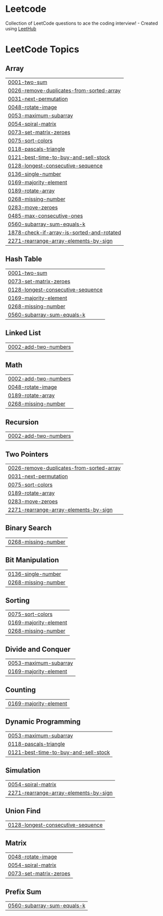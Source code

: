 # Leetcode
Collection of LeetCode questions to ace the coding interview! - Created using [LeetHub](https://github.com/QasimWani/LeetHub)

<!---LeetCode Topics Start-->
# LeetCode Topics
## Array
|  |
| ------- |
| [0001-two-sum](https://github.com/Amod03/Leetcode/tree/master/0001-two-sum) |
| [0026-remove-duplicates-from-sorted-array](https://github.com/Amod03/Leetcode/tree/master/0026-remove-duplicates-from-sorted-array) |
| [0031-next-permutation](https://github.com/Amod03/Leetcode/tree/master/0031-next-permutation) |
| [0048-rotate-image](https://github.com/Amod03/Leetcode/tree/master/0048-rotate-image) |
| [0053-maximum-subarray](https://github.com/Amod03/Leetcode/tree/master/0053-maximum-subarray) |
| [0054-spiral-matrix](https://github.com/Amod03/Leetcode/tree/master/0054-spiral-matrix) |
| [0073-set-matrix-zeroes](https://github.com/Amod03/Leetcode/tree/master/0073-set-matrix-zeroes) |
| [0075-sort-colors](https://github.com/Amod03/Leetcode/tree/master/0075-sort-colors) |
| [0118-pascals-triangle](https://github.com/Amod03/Leetcode/tree/master/0118-pascals-triangle) |
| [0121-best-time-to-buy-and-sell-stock](https://github.com/Amod03/Leetcode/tree/master/0121-best-time-to-buy-and-sell-stock) |
| [0128-longest-consecutive-sequence](https://github.com/Amod03/Leetcode/tree/master/0128-longest-consecutive-sequence) |
| [0136-single-number](https://github.com/Amod03/Leetcode/tree/master/0136-single-number) |
| [0169-majority-element](https://github.com/Amod03/Leetcode/tree/master/0169-majority-element) |
| [0189-rotate-array](https://github.com/Amod03/Leetcode/tree/master/0189-rotate-array) |
| [0268-missing-number](https://github.com/Amod03/Leetcode/tree/master/0268-missing-number) |
| [0283-move-zeroes](https://github.com/Amod03/Leetcode/tree/master/0283-move-zeroes) |
| [0485-max-consecutive-ones](https://github.com/Amod03/Leetcode/tree/master/0485-max-consecutive-ones) |
| [0560-subarray-sum-equals-k](https://github.com/Amod03/Leetcode/tree/master/0560-subarray-sum-equals-k) |
| [1878-check-if-array-is-sorted-and-rotated](https://github.com/Amod03/Leetcode/tree/master/1878-check-if-array-is-sorted-and-rotated) |
| [2271-rearrange-array-elements-by-sign](https://github.com/Amod03/Leetcode/tree/master/2271-rearrange-array-elements-by-sign) |
## Hash Table
|  |
| ------- |
| [0001-two-sum](https://github.com/Amod03/Leetcode/tree/master/0001-two-sum) |
| [0073-set-matrix-zeroes](https://github.com/Amod03/Leetcode/tree/master/0073-set-matrix-zeroes) |
| [0128-longest-consecutive-sequence](https://github.com/Amod03/Leetcode/tree/master/0128-longest-consecutive-sequence) |
| [0169-majority-element](https://github.com/Amod03/Leetcode/tree/master/0169-majority-element) |
| [0268-missing-number](https://github.com/Amod03/Leetcode/tree/master/0268-missing-number) |
| [0560-subarray-sum-equals-k](https://github.com/Amod03/Leetcode/tree/master/0560-subarray-sum-equals-k) |
## Linked List
|  |
| ------- |
| [0002-add-two-numbers](https://github.com/Amod03/Leetcode/tree/master/0002-add-two-numbers) |
## Math
|  |
| ------- |
| [0002-add-two-numbers](https://github.com/Amod03/Leetcode/tree/master/0002-add-two-numbers) |
| [0048-rotate-image](https://github.com/Amod03/Leetcode/tree/master/0048-rotate-image) |
| [0189-rotate-array](https://github.com/Amod03/Leetcode/tree/master/0189-rotate-array) |
| [0268-missing-number](https://github.com/Amod03/Leetcode/tree/master/0268-missing-number) |
## Recursion
|  |
| ------- |
| [0002-add-two-numbers](https://github.com/Amod03/Leetcode/tree/master/0002-add-two-numbers) |
## Two Pointers
|  |
| ------- |
| [0026-remove-duplicates-from-sorted-array](https://github.com/Amod03/Leetcode/tree/master/0026-remove-duplicates-from-sorted-array) |
| [0031-next-permutation](https://github.com/Amod03/Leetcode/tree/master/0031-next-permutation) |
| [0075-sort-colors](https://github.com/Amod03/Leetcode/tree/master/0075-sort-colors) |
| [0189-rotate-array](https://github.com/Amod03/Leetcode/tree/master/0189-rotate-array) |
| [0283-move-zeroes](https://github.com/Amod03/Leetcode/tree/master/0283-move-zeroes) |
| [2271-rearrange-array-elements-by-sign](https://github.com/Amod03/Leetcode/tree/master/2271-rearrange-array-elements-by-sign) |
## Binary Search
|  |
| ------- |
| [0268-missing-number](https://github.com/Amod03/Leetcode/tree/master/0268-missing-number) |
## Bit Manipulation
|  |
| ------- |
| [0136-single-number](https://github.com/Amod03/Leetcode/tree/master/0136-single-number) |
| [0268-missing-number](https://github.com/Amod03/Leetcode/tree/master/0268-missing-number) |
## Sorting
|  |
| ------- |
| [0075-sort-colors](https://github.com/Amod03/Leetcode/tree/master/0075-sort-colors) |
| [0169-majority-element](https://github.com/Amod03/Leetcode/tree/master/0169-majority-element) |
| [0268-missing-number](https://github.com/Amod03/Leetcode/tree/master/0268-missing-number) |
## Divide and Conquer
|  |
| ------- |
| [0053-maximum-subarray](https://github.com/Amod03/Leetcode/tree/master/0053-maximum-subarray) |
| [0169-majority-element](https://github.com/Amod03/Leetcode/tree/master/0169-majority-element) |
## Counting
|  |
| ------- |
| [0169-majority-element](https://github.com/Amod03/Leetcode/tree/master/0169-majority-element) |
## Dynamic Programming
|  |
| ------- |
| [0053-maximum-subarray](https://github.com/Amod03/Leetcode/tree/master/0053-maximum-subarray) |
| [0118-pascals-triangle](https://github.com/Amod03/Leetcode/tree/master/0118-pascals-triangle) |
| [0121-best-time-to-buy-and-sell-stock](https://github.com/Amod03/Leetcode/tree/master/0121-best-time-to-buy-and-sell-stock) |
## Simulation
|  |
| ------- |
| [0054-spiral-matrix](https://github.com/Amod03/Leetcode/tree/master/0054-spiral-matrix) |
| [2271-rearrange-array-elements-by-sign](https://github.com/Amod03/Leetcode/tree/master/2271-rearrange-array-elements-by-sign) |
## Union Find
|  |
| ------- |
| [0128-longest-consecutive-sequence](https://github.com/Amod03/Leetcode/tree/master/0128-longest-consecutive-sequence) |
## Matrix
|  |
| ------- |
| [0048-rotate-image](https://github.com/Amod03/Leetcode/tree/master/0048-rotate-image) |
| [0054-spiral-matrix](https://github.com/Amod03/Leetcode/tree/master/0054-spiral-matrix) |
| [0073-set-matrix-zeroes](https://github.com/Amod03/Leetcode/tree/master/0073-set-matrix-zeroes) |
## Prefix Sum
|  |
| ------- |
| [0560-subarray-sum-equals-k](https://github.com/Amod03/Leetcode/tree/master/0560-subarray-sum-equals-k) |
<!---LeetCode Topics End-->